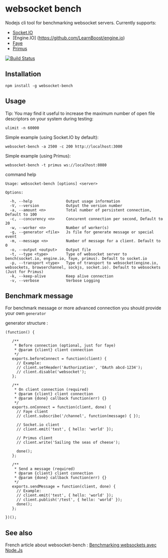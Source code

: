 # websocket bench

Nodejs cli tool for benchmarking websocket servers. Currently supports:
* [Socket.IO](https://github.com/LearnBoost/socket.io)
* [Engine.IO] (https://github.com/LearnBoost/engine.io)
* [Faye](https://github.com/faye/faye)
* [Primus](https://github.com/primus/primus)

[![Build Status](https://travis-ci.org/M6Web/websocket-bench.png?branch=master)](https://travis-ci.org/M6Web/websocket-bench)


## Installation

    npm install -g websocket-bench

## Usage

Tip: You may find it useful to increase the maximum number of open file descriptors on your system during testing:

`ulimit -n 60000`

Simple example (using Socket.IO by default):

`websocket-bench -a 2500 -c 200 http://localhost:3000`

Simple example (using Primus):

`websocket-bench -t primus ws://localhost:8080`

command help

    Usage: websocket-bench [options] <server>

    Options:

      -h, --help               Output usage information
      -V, --version            Output the version number
      -a, --amount <n>         Total number of persistent connection, Default to 100
      -c, --concurency <n>     Concurent connection per second, Default to 20
      -w, --worker <n>         Number of worker(s)
      -g, --generator <file>   Js file for generate message or special event
      -m, --message <n>        Number of message for a client. Default to 0
      -o, --output <output>    Output file
      -t, --type <type>        Type of websocket server to bench(socket.io, engine.io, faye, primus). Default to socket.io
      -p, --transport <type>   Type of transport to websocket(engine.io, websockets, browserchannel, sockjs, socket.io). Default to websockets (Just for Primus)
      -k, --keep-alive         Keep alive connection
      -v, --verbose            Verbose Logging


## Benchmark message

For benchmark message or more advanced connection you should provide your own `generator`

generator structure :

    (function() {

       /**
        * Before connection (optional, just for faye)
        * @param {client} client connection
        */
       exports.beforeConnect = function(client) {
         // Example:
         // client.setHeader('Authorization', 'OAuth abcd-1234');
         // client.disable('websocket');
       };

       /**
        * On client connection (required)
        * @param {client} client connection
        * @param {done} callback function(err) {}
        */
       exports.onConnect = function(client, done) {
         // Faye client
         // client.subscribe('/channel', function(message) { });

         // Socket.io client
         // client.emit('test', { hello: 'world' });

         // Primus client
         // client.write('Sailing the seas of cheese');

         done();
       };

       /**
        * Send a message (required)
        * @param {client} client connection
        * @param {done} callback function(err) {}
        */
       exports.sendMessage = function(client, done) {
         // Example:
         // client.emit('test', { hello: 'world' });
         // client.publish('/test', { hello: 'world' });
         done();
       };

    })();

## See also

French article about websocket-bench : [Benchmarking websockets avec Node.Js](http://tech.m6web.fr/benchmarking-websockets-avec-nodejs)
